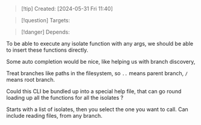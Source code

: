 
>[!tip] Created: [2024-05-31 Fri 11:40]

>[!question] Targets: 

>[!danger] Depends: 

To be able to execute any isolate function with any args, we should be able to insert these functions directly.

Some auto completion would be nice, like helping us with branch discovery, 

Treat branches like paths in the filesystem, so `..` means parent branch, `/` means root branch.

Could this CLI be bundled up into a special help file, that can go round loading up all the functions for all the isolates ?

Starts with a list of isolates, then you select the one you want to call.
Can include reading files, from any branch.

